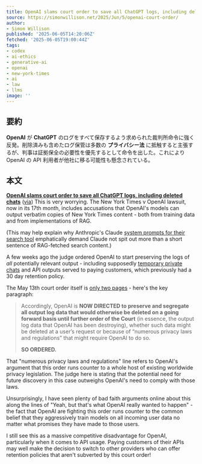 ```yaml
---
title: OpenAI slams court order to save all ChatGPT logs, including deleted chats
source: https://simonwillison.net/2025/Jun/5/openai-court-order/
author:
- Simon Willison
published: '2025-06-05T14:20:06Z'
fetched: '2025-06-05T19:00:44Z'
tags:
- codex
- ai-ethics
- generative-ai
- openai
- new-york-times
- ai
- law
- llms
image: ''
---
```


## 要約

**OpenAI** が **ChatGPT** のログをすべて保存するよう求められた裁判所命令に強く反発。削除済みも含めたログ保管は多数の **プライバシー法** に抵触すると主張するが、判事は証拠保全の必要性を優先するとして命令を出した。これにより OpenAI の API 利用者が他社に移る可能性も懸念されている。

## 本文

**[OpenAI slams court order to save all ChatGPT logs, including deleted chats](https://arstechnica.com/tech-policy/2025/06/openai-says-court-forcing-it-to-save-all-chatgpt-logs-is-a-privacy-nightmare/)** ([via](https://news.ycombinator.com/item?id=44185913 "Hacker News")) This is very worrying. The New York Times v OpenAI lawsuit, now in its 17th month, includes accusations that OpenAI's models can output verbatim copies of New York Times content - both from training data and from implementations of RAG.

(This may help explain why Anthropic's Claude [system prompts for their search tool](https://simonwillison.net/2025/May/25/claude-4-system-prompt/#seriously-don-t-regurgitate-copyrighted-content) emphatically demand Claude not spit out more than a short sentence of RAG-fetched search content.)

A few weeks ago the judge ordered OpenAI to start preserving the logs of _all_ potentially relevant output - including supposedly [temporary private chats](https://help.openai.com/en/articles/8914046-temporary-chat-faq) and API outputs served to paying customers, which previously had a 30 day retention policy.

The May 13th court order itself is [only two pages](https://cdn.arstechnica.net/wp-content/uploads/2025/06/NYT-v-OpenAI-Preservation-Order-5-13-25.pdf) - here's the key paragraph:

> Accordingly, OpenAI is **NOW DIRECTED to preserve and segregate all output log data that would otherwise be deleted on a going forward basis until further order of the Court** (in essence, the output log data that OpenAI has been destroying), whether such data might be deleted at a user’s request or because of “numerous privacy laws and regulations” that might require OpenAI to do so.
>
> **SO ORDERED.**

That "numerous privacy laws and regulations" line refers to OpenAI's argument that this order runs counter to a whole host of existing worldwide privacy legislation. The judge here is stating that the potential need for future discovery in this case outweighs OpenAI's need to comply with those laws.

Unsurprisingly, I have seen plenty of bad faith arguments online about this along the lines of
"Yeah, but that's what OpenAI really wanted to happen" - the fact that OpenAI are fighting this order runs counter to the common belief that they aggressively train models on all incoming user data no matter what promises they have made to those users.

I still see this as a massive competitive disadvantage for OpenAI, particularly when it comes to API usage. Paying customers of their APIs may well make the decision to switch to other providers who can offer retention policies that aren't subverted by this court order!
